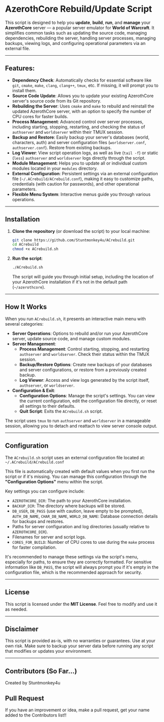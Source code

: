 # AzerothCore Rebuild/Update Script

This script is designed to help you **update**, **build**, **run**, and **manage** your **AzerothCore** server — a popular server emulator for **World of Warcraft**. It simplifies common tasks such as updating the source code, managing dependencies, rebuilding the server, handling server processes, managing backups, viewing logs, and configuring operational parameters via an external file.

---

## Features:
- **Dependency Check**: Automatically checks for essential software like `git`, `cmake`, `make`, `clang`, `clang++`, `tmux`, etc. If missing, it will prompt you to install them.
- **Source Code Update**: Allows you to update your existing AzerothCore server's source code from its Git repository.
- **Rebuilding the Server**: Uses `cmake` and `make` to rebuild and reinstall the updated AzerothCore server, with an option to specify the number of CPU cores for faster builds.
- **Process Management**: Advanced control over server processes, including starting, stopping, restarting, and checking the status of `authserver` and `worldserver` within their TMUX session.
- **Backup and Restore**: Easily backup your server's databases (world, characters, auth) and server configuration files (`worldserver.conf`, `authserver.conf`). Restore from existing backups.
- **Log Viewer**: View script operation logs, as well as live (`tail -f`) or static (`less`) `authserver` and `worldserver` logs directly through the script.
- **Module Management**: Helps you to update all or individual custom modules located in your `modules` directory.
- **External Configuration**: Persistent settings via an external configuration file (`~/.ACrebuild/ACrebuild.conf`), making it easy to customize paths, credentials (with caution for passwords), and other operational parameters.
- **Flexible Menu System**: Interactive menus guide you through various operations.

---

## Installation

1.  **Clone the repository** (or download the script) to your local machine:
    ```bash
    git clone https://github.com/Stuntmonkey4u/ACrebuild.git
    cd ACrebuild
    chmod +x ACrebuild.sh
    ```
2.  **Run the script**:
    ```bash
    ./ACrebuild.sh
    ```
    The script will guide you through initial setup, including the location of your AzerothCore installation if it's not in the default path (`~/azerothcore`).

---

## How It Works

When you run `ACrebuild.sh`, it presents an interactive main menu with several categories:

-   **Server Operations**: Options to rebuild and/or run your AzerothCore server, update source code, and manage custom modules.
-   **Server Management**:
    -   **Process Management**: Control starting, stopping, and restarting `authserver` and `worldserver`. Check their status within the TMUX session.
    -   **Backup/Restore Options**: Create new backups of your databases and server configurations, or restore from a previously created backup.
    -   **Log Viewer**: Access and view logs generated by the script itself, `authserver`, or `worldserver`.
-   **Configuration & Exit**:
    -   **Configuration Options**: Manage the script's settings. You can view the current configuration, edit the configuration file directly, or reset all settings to their defaults.
    -   **Quit Script**: Exits the `ACrebuild.sh` script.

The script uses `tmux` to run `authserver` and `worldserver` in a manageable session, allowing you to detach and reattach to view server console output.

---

## Configuration

The `ACrebuild.sh` script uses an external configuration file located at:
`~/.ACrebuild/ACrebuild.conf`

This file is automatically created with default values when you first run the script or if it's missing. You can manage this configuration through the **"Configuration Options"** menu within the script.

Key settings you can configure include:

-   `AZEROTHCORE_DIR`: The path to your AzerothCore installation.
-   `BACKUP_DIR`: The directory where backups will be stored.
-   `DB_USER`, `DB_PASS` (use with caution, leave empty to be prompted), `AUTH_DB_NAME`, `CHAR_DB_NAME`, `WORLD_DB_NAME`: Database connection details for backups and restores.
-   Paths for server configuration and log directories (usually relative to `AZEROTHCORE_DIR`).
-   Filenames for server and script logs.
-   `CORES_FOR_BUILD`: Number of CPU cores to use during the `make` process for faster compilation.

It's recommended to manage these settings via the script's menu, especially for paths, to ensure they are correctly formatted. For sensitive information like `DB_PASS`, the script will always prompt you if it's empty in the configuration file, which is the recommended approach for security.

---

## License

This script is licensed under the **MIT License**. Feel free to modify and use it as needed.

---

## Disclaimer

This script is provided as-is, with no warranties or guarantees. Use at your own risk. Make sure to backup your server data before running any script that modifies or updates your environment.

---

## Contributors (So Far...)

Created by Stuntmonkey4u

## Pull Request

If you have an improvement or idea, make a pull request, get your name added to the Contributors list!!
